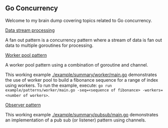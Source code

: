 ## Go Concurrency

Welcome to my brain dump covering topics related to Go concurrency.

<u>Data stream processing</u>

A fan out pattern is a concurrency pattern where a stream of data is fan out data to multiple goroutines for processing. 

<u>Worker pool pattern</u>

A worker pool pattern using a combination of goroutine and channel.

This working example [./example/summary/worker/main.go](../example/summary/worker/main.go) demonstrates the use of worker pool to build a fibonance sequence for a range of index using workers. To run the example, execute: `go run example/patterns/worker/main.go -seq=<sequence of fibonance> -workers=<number of workers>`.

<u>Observer pattern</u>

This working example [./example/summary/pubsub/main.go](../example/summary/pubsub/main.go) demonstrates an implementation of a pub sub (or listener) pattern using channels.
